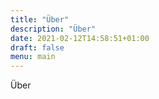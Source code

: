 ```yaml
---
title: "Über"
description: "Über"
date: 2021-02-12T14:58:51+01:00
draft: false
menu: main
---
```


Über
